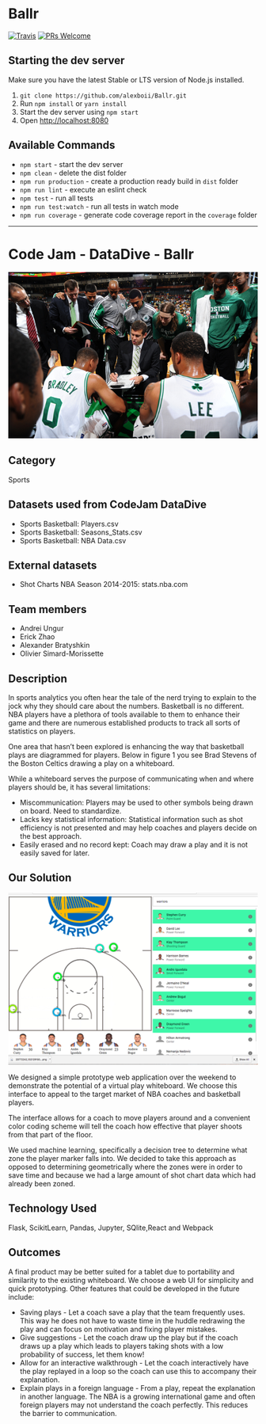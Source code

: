 # Ballr

[![Travis](https://img.shields.io/travis/KleoPetroff/react-webpack-boilerplate/master.svg?style=flat-square)](https://github.com/KleoPetroff/react-webpack-boilerplate) [![PRs Welcome](https://img.shields.io/badge/PRs-welcome-brightgreen.svg?style=flat-square)](http://makeapullrequest.com)

## Starting the dev server

Make sure you have the latest Stable or LTS version of Node.js installed.

1. `git clone https://github.com/alexboii/Ballr.git`
2. Run `npm install` or `yarn install`
3. Start the dev server using `npm start`
3. Open [http://localhost:8080](http://localhost:8080)

## Available Commands

- `npm start` - start the dev server
- `npm clean` - delete the dist folder
- `npm run production` - create a production ready build in `dist` folder
- `npm run lint` - execute an eslint check
- `npm test` - run all tests
- `npm run test:watch` - run all tests in watch mode
- `npm run coverage` - generate code coverage report in the `coverage` folder

_________

# Code Jam - DataDive - Ballr

![Boston Celtics Huddle of Players](https://github.com/AndreiUngur/Codejam2017/blob/master/hi-res-183712255-head-coach-brad-stevens-of-the-boston-celtics-meets_crop_650.jpg "Boston Celtics Huddle of Players")

## Category 
Sports

## Datasets used from CodeJam DataDive
* Sports Basketball: Players.csv
* Sports Basketball: Seasons_Stats.csv
* Sports Basketball: NBA Data.csv

## External datasets
* Shot Charts NBA Season 2014-2015: stats.nba.com

## Team members
* Andrei Ungur
* Erick Zhao
* Alexander Bratyshkin
* Olivier Simard-Morissette

## Description
In sports analytics you often hear the tale of the nerd trying to explain to the jock why they should care about the numbers. Basketball is no different. NBA players have a plethora of tools available to them to enhance their game and there are numerous established products to track all sorts of statistics on players.

One area that hasn’t been explored is enhancing the way that basketball plays are diagrammed for players. Below in figure 1 you see Brad Stevens of the Boston Celtics drawing a play on a whiteboard.

While a whiteboard serves the purpose of communicating when and where players should be, it has several limitations:

* Miscommunication: Players may be used to other symbols being drawn on board. Need to standardize. 
* Lacks key statistical information: Statistical information such as shot efficiency is not presented and may help coaches and players decide on the best approach.
* Easily erased and no record kept: Coach may draw a play and it is not easily saved for later.

## Our Solution

![Screenshot](https://github.com/AndreiUngur/Codejam2017/blob/master/Screen%20Shot%202017-11-19%20at%2010.52.26%20AM.png "Screenshot of our project")


We designed a simple prototype web application over the weekend to demonstrate the potential of a virtual play whiteboard. We choose this interface to appeal to the target market of NBA coaches and basketball players. 

The interface allows for a coach to move players around and a convenient color coding scheme will tell the coach how effective that player shoots from that part of the floor. 

We used machine learning, specifically a decision tree to determine what zone the player marker falls into. We decided to take this approach as opposed to determining geometrically where the zones were in order to save time and because we had a large amount of shot chart data which had already been zoned.

## Technology Used
Flask, ScikitLearn, Pandas, Jupyter, SQlite,React and Webpack

## Outcomes

A final product may be better suited for a tablet due to portability and similarity to the existing whiteboard. We choose a web UI for simplicity and quick prototyping. Other features that could be developed in the future include:

* Saving plays - Let a coach save a play that the team frequently uses. This way he does not have to waste time in the huddle redrawing the play and can focus on motivation and fixing player mistakes.
* Give suggestions - Let the coach draw up the play but if the coach draws up a play which leads to players taking shots with a low probability of success, let them know! 
* Allow for an interactive walkthrough - Let the coach interactively have the play replayed in a loop so the coach can use this to accompany their explanation. 
* Explain plays in a foreign language -  From a play, repeat the explanation in another language. The NBA is a growing international game and often foreign players may not understand the coach perfectly. This reduces the barrier to communication. 

